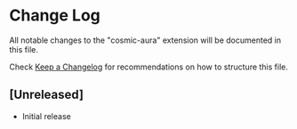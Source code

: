 # Change Log

All notable changes to the "cosmic-aura" extension will be documented in this file.

Check [Keep a Changelog](http://keepachangelog.com/) for recommendations on how to structure this file.

## [Unreleased]

- Initial release
